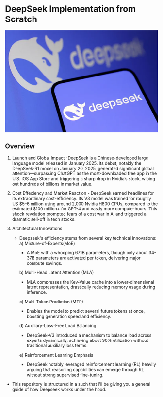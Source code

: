 
# DeepSeek Implementation from Scratch

![Output examples](./deepseek_assets/deepseek.webp)


## Overview
  1. Launch and Global Impact
     -DeepSeek is a Chinese-developed large language model released in January 2025. Its debut, notably the DeepSeek-R1 model on January 20, 2025, generated significant global attention—surpassing ChatGPT as the most-downloaded free app in the U.S. iOS App Store and triggering a sharp drop in Nvidia’s stock, wiping out hundreds of billions in market value.
  
  2.  Cost Effeciency and Market Reaction
     - DeepSeek earned headlines for its extraordinary cost-efficiency. Its V3 model was trained for roughly US $5–6 million using around 2,000 Nvidia H800 GPUs, compared to the estimated $100 million+ for GPT-4 and vastly more compute-hours. This shock revelation prompted fears of a cost war in AI and triggered a dramatic sell-off in tech stocks.

  3. Architectural Innovations
     - Deepseek's efficiency stems from several key technical innovations:
       a) Mixture-of-Experts(MoE)
          - A MoE with a whooping 671B parameters, though only about 34-37B parameters are activated per token, delivering major compute savings.

       b) Multi-Head Latent Attention (MLA)
          - MLA compresses the Key-Value cache into a lower-dimensional latent representation, drastically reducing memory usage during inference.

       c) Multi-Token Prediction (MTP)
          - Enables the model to predict several future tokens at once, boosting generation speed and efficiency.

       d) Auxiliary-Loss-Free Load Balancing
          - DeepSeek-V3 introduced a mechanism to balance load across experts dynamically, achieving about 90% utilization without traditional auxiliary loss terms.

       e) Reinforcement Learning Emphasis
         - DeepSeek notably leveraged reinforcement learning (RL) heavily arguing that reasoning capabilities can emerge through RL without strong supervised fine-tuning.

- This repository is structured in a such that I'll be giving you a general guide of how Deepseek works under the hood.
  
           
